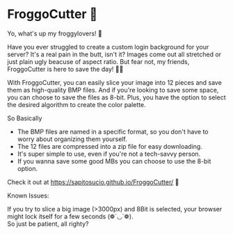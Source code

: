 # FroggoCutter 🐸

Yo, what's up my froggylovers! 👋

Have you ever struggled to create a custom login background for your server? It's a real pain in the butt, isn't it? Images come out all stretched or just plain ugly beacuse of aspect ratio. But fear not, my friends, FroggoCutter is here to save the day! 🐸🎉

With FroggoCutter, you can easily slice your image into 12 pieces and save them as high-quality BMP files. And if you're looking to save some space, you can choose to save the files as 8-bit. Plus, you have the option to select the desired algorithm to create the color palette.

So Basically

- The BMP files are named in a specific format, so you don't have to worry about organizing them yourself.
- The 12 files are compressed into a zip file for easy downloading.
- It's super simple to use, even if you're not a tech-savvy person.
- If you wanna save some good MBs you can  choose to use the 8-bit option.

Check it out at https://sapitosucio.github.io/FroggoCutter/ 🫡


Known Issues:

If you try to slice a big image (>3000px) and 8Bit is selected, your browser might lock itself for a few seconds (❁´◡\`❁).\
So just be patient, all righty?

